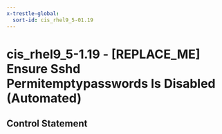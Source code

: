 ```yaml
---
x-trestle-global:
  sort-id: cis_rhel9_5-01.19
---
```


# cis_rhel9_5-1.19 - \[REPLACE_ME\] Ensure Sshd Permitemptypasswords Is Disabled (Automated)

## Control Statement
